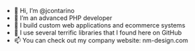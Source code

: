- 👋 Hi, I’m @jcontarino
- 👀 I’m an advanced PHP developer
- 🌱 I build custom web applications and ecommerce systems
- 💞️ I use several terrific libraries that I found here on GitHub
- 📫 You can check out my company website: nm-design.com

<!---
jcontarino/jcontarino is a ✨ special ✨ repository because its `README.md` (this file) appears on your GitHub profile.
You can click the Preview link to take a look at your changes.
--->
